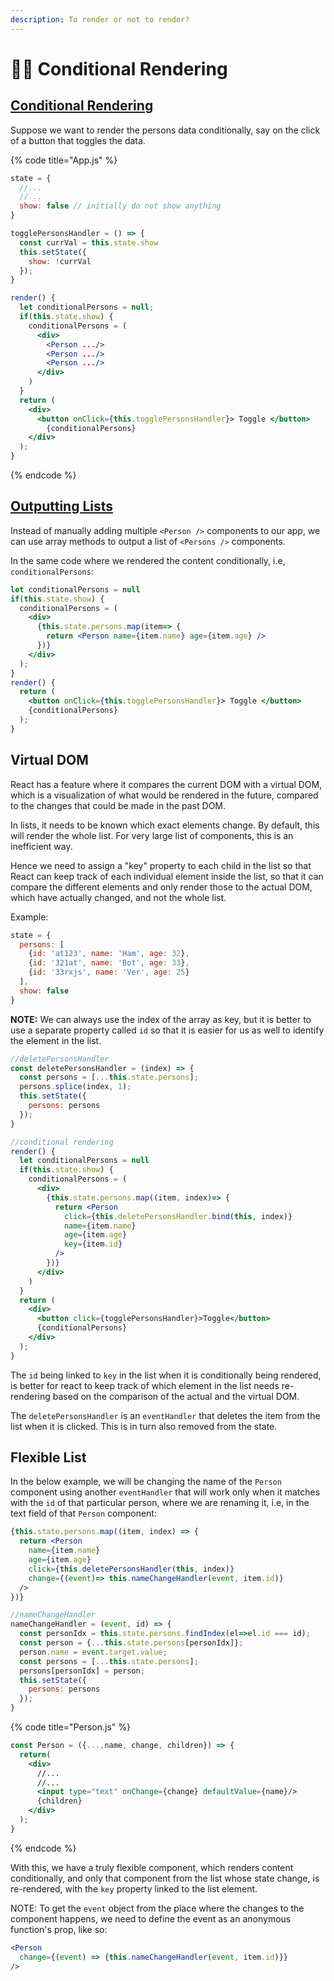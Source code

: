 ```yaml
---
description: To render or not to render?
---
```


# ☝🏻 Conditional Rendering

## [Conditional Rendering](https://reactjs.org/docs/conditional-rendering.html)

Suppose we want to render the persons data conditionally, say on the click of a button that toggles the data.

{% code title="App.js" %}
```jsx
state = {
  //...
  //...
  show: false // initially do not show anything
}

togglePersonsHandler = () => {
  const currVal = this.state.show
  this.setState({
    show: !currVal
  });
}

render() {
  let conditionalPersons = null;
  if(this.state.show) {
    conditionalPersons = (
      <div>
        <Person .../>
        <Person .../>
        <Person .../>
      </div>
    )
  } 
  return (
    <div>
      <button onClick={this.togglePersonsHandler}> Toggle </button>
        {conditionalPersons}
    </div>
  );
}
```
{% endcode %}

## [Outputting Lists](https://reactjs.org/docs/lists-and-keys.html)

Instead of manually adding multiple `<Person />` components to our app, we can use array methods to output a list of `<Persons />` components.

In the same code where we rendered the content conditionally, i.e, `conditionalPersons`:

```jsx
let conditionalPersons = null
if(this.state.show) {
  conditionalPersons = (
    <div>
      {this.state.persons.map(item=> {
        return <Person name={item.name} age={item.age} />
      })}
    </div>
  );
}
render() {
  return (
    <button onClick={this.togglePersonsHandler}> Toggle </button>
    {conditionalPersons}
  );
}
```

## Virtual DOM

React has a feature where it compares the current DOM with a virtual DOM, which is a visualization of what would be rendered in the future, compared to the changes that could be made in the past DOM.

In lists, it needs to be known which exact elements change. By default, this will render the whole list. For very large list of components, this is an inefficient way.

Hence we need to assign a "key" property to each child in the list so that React can keep track of each individual element inside the list, so that it can compare the different elements and only render those to the actual DOM, which have actually changed, and not the whole list.

Example:

```jsx
state = {
  persons: [
    {id: 'at123', name: 'Ham', age: 32},
    {id: '321at', name: 'Bot', age: 33},
    {id: '33rxjs', name: 'Ver', age: 25}
  ],
  show: false
}
```

**NOTE:** We can always use the index of the array as key, but it is better to use a separate property called `id` so that it is easier for us as well to identify the element in the list.

```jsx
//deletePersonsHandler
const deletePersonsHandler = (index) => {
  const persons = [...this.state.persons];
  persons.splice(index, 1);
  this.setState({
    persons: persons
  });
}

//conditional rendering
render() {
  let conditionalPersons = null
  if(this.state.show) {
    conditionalPersons = (
      <div>
        {this.state.persons.map((item, index)=> {
          return <Person 
            click={this.deletePersonsHandler.bind(this, index)}
            name={item.name}
            age={item.age}
            key={item.id}
          />
        })}
      </div>
    )
  }
  return (
    <div>
      <button click={togglePersonsHandler}>Toggle</button>
      {conditionalPersons}
    </div>
  );
}
```

The `id` being linked to `key` in the list when it is conditionally being rendered, is better for react to keep track of which element in the list needs re-rendering based on the comparison of the actual and the virtual DOM.

The `deletePersonsHandler` is an `eventHandler` that deletes the item from the list when it is clicked. This is in turn also removed from the state.

## Flexible List

In the below example, we will be changing the name of the `Person` component using another `eventHandler` that will work only when it matches with the `id` of that particular person, where we are renaming it, i.e, in the text field of that `Person` component:

```jsx
{this.state.persons.map((item, index) => {
  return <Person 
    name={item.name}
    age={item.age}
    click={this.deletePersonsHandler(this, index)}
    change={(event)=> this.nameChangeHandler(event, item.id)}
  />
})}

//nameChangeHandler
nameChangeHandler = (event, id) => {
  const personIdx = this.state.persons.findIndex(el=>el.id === id);
  const person = {...this.state.persons[personIdx]};
  person.name = event.target.value;
  const persons = [...this.state.persons];
  persons[personIdx] = person;
  this.setState({
    persons: persons
  });
}
```

{% code title="Person.js" %}
```jsx
const Person = ({...,name, change, children}) => {
  return(
    <div>
      //...
      //...
      <input type="text" onChange={change} defaultValue={name}/>
      {children}
    </div>
  );
}
```
{% endcode %}

With this, we have a truly flexible component, which renders content conditionally, and only that component from the list whose state change, is re-rendered, with the `key` property linked to the list element.

NOTE: To get the `event` object from the place where the changes to the component happens, we need to define the event as an anonymous function's prop, like so:

```jsx
<Person 
  change={(event) => {this.nameChangeHandler(event, item.id)}}
/>
```
